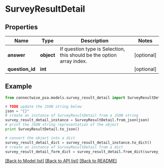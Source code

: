 # SurveyResultDetail


## Properties
Name | Type | Description | Notes
------------ | ------------- | ------------- | -------------
**answer** | **object** | If question type is Selection, this should be the option array index. | [optional] 
**question_id** | **int** |  | [optional] 

## Example

```python
from connectwise_psa.models.survey_result_detail import SurveyResultDetail

# TODO update the JSON string below
json = "{}"
# create an instance of SurveyResultDetail from a JSON string
survey_result_detail_instance = SurveyResultDetail.from_json(json)
# print the JSON string representation of the object
print SurveyResultDetail.to_json()

# convert the object into a dict
survey_result_detail_dict = survey_result_detail_instance.to_dict()
# create an instance of SurveyResultDetail from a dict
survey_result_detail_form_dict = survey_result_detail.from_dict(survey_result_detail_dict)
```
[[Back to Model list]](../README.md#documentation-for-models) [[Back to API list]](../README.md#documentation-for-api-endpoints) [[Back to README]](../README.md)


